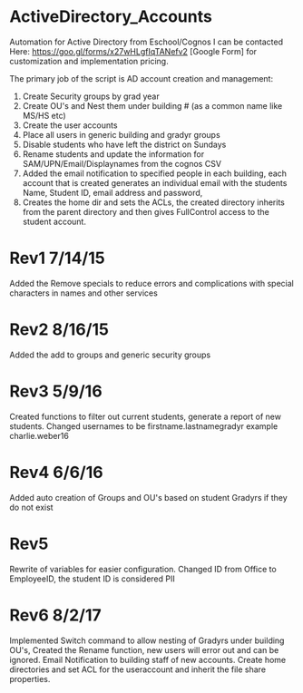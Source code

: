 # ActiveDirectory_Accounts
Automation for Active Directory from Eschool/Cognos
I can be contacted Here:
https://goo.gl/forms/x27wHLgfIqTANefv2 [Google Form] for customization and implementation pricing.


The primary job of the script is AD account creation and management:
1) Create Security groups by grad year
2) Create OU's and Nest them under building # (as a common name like MS/HS etc)
3) Create the user accounts
4) Place all users in generic building and gradyr groups
5) Disable students who have left the district on Sundays
6) Rename students and update the information for SAM/UPN/Email/Displaynames from the cognos CSV
7) Added the email notification to specified people in each building, each account that is created generates an individual email with the students Name, Student ID, email address and password,
8) Creates the home dir and sets the ACLs, the created directory inherits from the parent directory and then gives FullControl access to the student account.

# Rev1 7/14/15 
 Added the Remove specials to reduce errors and complications with special characters in names and other services
# Rev2 8/16/15 
 Added the add to groups and generic security groups
# Rev3 5/9/16 
 Created functions to filter out current students, generate a report of new students. 
 Changed usernames to be firstname.lastnamegradyr example charlie.weber16
# Rev4 6/6/16 
 Added auto creation of Groups and OU's based on student Gradyrs if they do not exist
# Rev5 
 Rewrite of variables for easier configuration. Changed ID from Office to EmployeeID, the student ID is considered PII
# Rev6 8/2/17
 Implemented Switch command to allow nesting of Gradyrs under building OU's, Created the Rename function, 
 new users will error out and can be ignored. Email Notification to building staff of new accounts. 
 Create home directories and set ACL for the useraccount and inherit the file share properties. 
